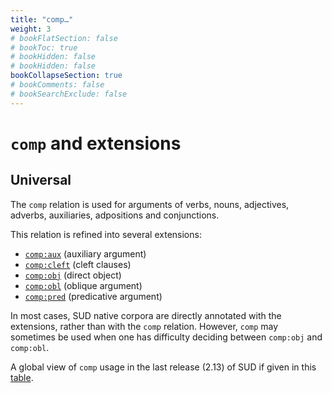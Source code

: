 ```yaml
---
title: "comp…"
weight: 3
# bookFlatSection: false
# bookToc: true
# bookHidden: false
# bookHidden: false
bookCollapseSection: true
# bookComments: false
# bookSearchExclude: false
---
```


# `comp` and extensions 

## Universal

The `comp` relation is used for arguments of verbs, nouns, adjectives, adverbs, auxiliaries, adpositions and conjunctions.

This relation is refined into several extensions: 
 - [`comp:aux`](./comp_aux) (auxiliary argument)
 - [`comp:cleft`](./comp_cleft) (cleft clauses)
 - [`comp:obj`](./comp_obj) (direct object)
 - [`comp:obl`](./comp_obl) (oblique argument)
 - [`comp:pred`](./comp_pred) (predicative argument)

In most cases, SUD native corpora are directly annotated with the extensions, rather than with the `comp` relation.
However, `comp` may sometimes be used when one has difficulty deciding between `comp:obj` and `comp:obl`.

A global view of `comp` usage in the last release (2.13) of SUD if given in this [table](http://tables.grew.fr/?data=sud_deps/comp).
